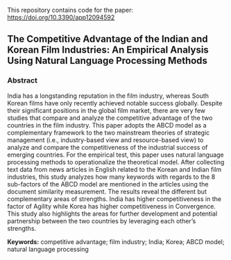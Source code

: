 This repository contains code for the paper: https://doi.org/10.3390/app12094592

## The Competitive Advantage of the Indian and Korean Film Industries: An Empirical Analysis Using Natural Language Processing Methods 

### Abstract
India has a longstanding reputation in the film industry, whereas South Korean films have only recently achieved notable success globally. Despite their significant positions in the global film market, there are very few studies that compare and analyze the competitive advantage of the two countries in the film industry. This paper adopts the ABCD model as a complementary framework to the two mainstream theories of strategic management (i.e., industry-based view and resource-based view) to analyze and compare the competitiveness of the industrial success of emerging countries. For the empirical test, this paper uses natural language processing methods to operationalize the theoretical model. After collecting text data from news articles in English related to the Korean and Indian film industries, this study analyzes how many keywords with regards to the 8 sub-factors of the ABCD model are mentioned in the articles using the document similarity measurement. The results reveal the different but complementary areas of strengths. India has higher competitiveness in the factor of Agility while Korea has higher competitiveness in Convergence. This study also highlights the areas for further development and potential partnership between the two countries by leveraging each other’s strengths.

**Keywords:** competitive advantage; film industry; India; Korea; ABCD model; natural language processing
